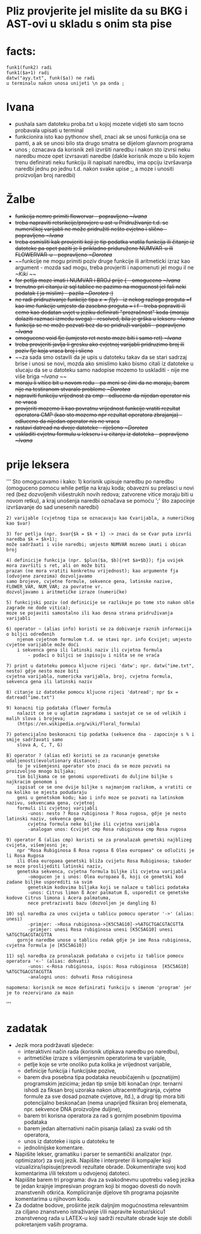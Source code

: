 # Pliz provjerite jel mislite da su BKG i AST-ovi u skladu s onim sta pise

# facts:
    funk1(funk2) radi
    funk1($a+1) radi
    datw("ayy.txt", funk($a)) ne radi
    u terminalu nakon unosa unijeti \n pa onda ;
# Ivana
* pushala sam datoteku proba.txt u kojoj mozete vidjeti sto sam tocno probavala upisati u terminal
* funkcionira isto kao pythonov shell, znaci ak se unosi funkcija ona se pamti, a ak se unosi bilo sta drugo smatra se dijelom glavnom programa
* unos ; oznacava da korisnik zeli izvršiti naredbu i nakon sto izvrsi neku naredbu moze opet izvrsavati naredbe (dakle korisnik moze u bilo kojem trenu definirati neku funkciju ili napisati naredbu, ima opciju izvršavanja naredbi jednu po jednu t.d. nakon svake upise ;, a moze i unositi proizvoljan broj naredbi)
# Žalbe
* ~~funkcija nemre primiti flowervar - popravljeno _~Ivana_~~
* ~~treba napraviti retsrikcije/provjere u ast-u Pridruživanje t.d. se numeričkoj varijabli ne može pridružiti nešto cvjetno i slično - popravljeno _~Ivana_~~
* ~~treba osmisliti kak provjeriti koji je tip podatka vratila funkcija ili čitanje iz datoteke pa opet paziti je li prikladno priduruženo NUMVAR-u ili FLOWERVAR-u - popravljeno _~Dorotea_~~
* ~~funkcije ne mogu primiti poziv druge funkcije ili aritmeticki izraz kao argument - mozda sad mogu, treba provjeriti i napomenuti jel mogu il ne _~Kiki_ ~~
* ~~for petlja moze imati i NUMVAR i BROJ prije { - omoguceno _~Ivana_~~
* ~~trenutno pri citanju iz sql tablice ne pazimo na mogucnost jel fali neki podatak ( ja mislim) - pazila _~Dorotea_ :)~~
* ~~ne radi pridruzivanje funkcije tipa $x =f($y) - iz nekog razloga proguta =f kao ime funkcije umjesto da zasebno proguta = i f - treba popraviti ili cemo kao dodatan uvjet u jeziku definirati "prozračnost" koda (moraju dolaziti razmaci izmedu svega) - resolved, bila je grška u lekseru _~Ivana_~~
* ~~funkcija se ne može pozvati bez da se pridruži varijabli - popravljeno _~Ivana_~~
* ~~omogucene void fje (umjesto ret nesto moze biti i samo ret) _~Ivana_~~
* ~~treba provjeriti javlja li gresku ako cvjetnoj varijabli pridruzimo broj ili poziv fje koja vraca broj i slicno~~
* ~~za sada smo ostavili da je upis u datoteku takav da se stari sadrzaj brise i unosi se novi, mozda ako smislimo kako bismo citali iz datoteke u slucaju da se u datoteku samo nadopise mozemo to uskladiti - nije me više briga _~Ivana_ ~~
* ~~moraju li vitice bit u novom redu - pa meni se čini da ne moraju, barem nije na testiranom stvaralo probleme _~Dorotea_~~
* ~~napraviti funkciju vrijednost za cmp - odluceno da nijedan operator nis ne vraca~~
* ~~provjeriti mozemo li kao povratnu vrijednost funkcije vratiti rezultat operatora CMP (kao sto mozemo npr rezultat operatora zbrajanja) - odluceno da nijedan operator nis ne vraca~~
* ~~rastavi datread na dvoje datoteke - riješeno _~Dorotea_~~
* ~~uskladiti cvjetnu formulu u lekseru i u citanju iz datoteka - popravljeno _~Ivana_~~
# prije leksera
'''
Sto omogucavamo i kako:
    1) korisnik upisuje naredbu po naredbu (omoguceno pomocu while petlje na kraju koda;
        obavezni su prelasci u novi red (bez dozvoljenih višestrukih novih redova; zatvorene vitice
        moraju biti u novom retku), a kraj unošenja naredbi označava se pomoću ';' što
        zapocinje izvršavanje do sad unesenih naredbi)
        
    2) varijable (cvjetnog tipa se oznacavaju kao €varijabla, a numeričkog kao $var)
    
    3) for petlja (npr. $var{$k = $k + 1} -> znaci da se €var puta izvrši naredba $k = $k+1);
    može sadržaati i više naredbi; umjesto NUMVAR mozemo imati i obican broj 
    
    4) definicije funkcija (npr. $plus($a, $b){ret $a+$b}); fja uvijek mora završiti s ret, ali on može biti
    prazan (ne mora vratiti konkretnu vrijednost); kao argumente fja (odvojene zarezima) dozvoljavamo
    samo brojeve, cvjetne formule, sekvence gena, latinske nazive, FLOWER_VAR, NUM_VAR; za povratne vr.
    dozvoljavamo i aritmetičke izraze (numeričke)
    
    5) funkcijski poziv (od definicije se razlikuje po tome sto nakon oble zagrade ne dode vitica);
    moze se pojaviti samostalno ili kao desna strana pridruživanja varijabli
    
    6) operator ~ (alias info) koristi se za dobivanje raznih informacija o biljci određenih
        njenom cvjetnom formulom t.d. se stavi npr. info €cvijet; umjesto cvjetne varijable može doći
        i sekvenca gena ili latinski naziv ili cvjetna formula
            - podaci o biljci se ispisuju i ništa se ne vraća
    
    7) print u datoteku pomocu kljucne rijeci 'datw'; npr. datw("ime.txt", nesto) gdje nesto moze biti
    cvjetna varijabla, numericka varijabla, broj, cvjetna formula, sekvenca gena ili latinski naziv
    
    8) citanje iz datoteke pomocu kljucne rijeci 'datread'; npr $x = datread("ime.txt")
    
    9) konacni tip podataka (flower formula
        nalazit ce se u uglatim zagradama i sastojat ce se od velikih i malih slova i brojeva;
        (https://en.wikipedia.org/wiki/Floral_formula)
        
    7) potencijalno beskonacni tip podatka (sekvence dna - zapocinje s % i smije sadržavati samo
        slova A, C, T, G)
        
    8) operator ? (alias ed) koristi se za racunanje genetske udaljenosti(evolutionary distance);
        to je višemjesni operator sto znaci da se moze pozvati na proizvoljno mnogo biljaka;
        tim biljkama ce se genomi usporedivati do duljine biljke s najkracim genomom i
        ispisat ce se one dvije biljke s najmanjom razlikom, a vratiti ce na koliko se mjesta podudaraju
        geni u genetskom kodu; kao i info moze se pozvati na latinskom nazivu, sekvencama gena, cvjetnoj 
        formuli ili cvjetnoj varijabli
            -unos: nesto ? Rosa rubiginosa ? Rosa rugosa, gdje je nesto latinski naziv, sekvenca gena,
            cvjetna formula neke biljke ili cvjetna varijabla
            -analogan unos: €cvijet cmp Rosa rubiginosa cmp Rosa rugosa
        
    9) operator ß (alias cmp) koristi se za pronalazak genetski najblizeg cvijeta, višemjesni je;
        npr "Rosa Rubiginosa ß Rosa rugosa ß Olea europaea" ce odlučiti je li Rosa Rugosa
        ili Olea europaea genetski bliža cvijetu Rosa Rubiginosa; takoder se moze proslijediti latinski naziv,
        genetska sekvenca, cvjetna formula biljke ili cvjetna varijabla
            -omogucen je i unos: Olea europaea ß, koji ce genetski kod zadane biljke usporediti sa svim
            genetskim kodovima biljaka koji se nalaze u tablici podataka
            -unos: Citrus limon ß Acer palmatum ß, usporedit ce genetske kodove Citrus limona i Acera palmatuma,
            nece pretrazivati bazu (dozvoljen je dangling ß)
            
    10) sql naredba za unos cvijeta u tablicu pomocu operator '->' (alias: unesi)
            -primjer: ->Rosa rubiginosa->[K5C5AG10]->%ATGCTGACGTACGTTA
            -primjer: unesi Rosa rubiginosa unesi [K5C5AG10] unesi %ATGCTGACGTACGTTA
        gornje naredbe unose u tablicu redak gdje je ime Rosa rubiginosa, cvjetna formula je [K5C5AG10])
        
    11) sql naredba za pronalazak podataka o cvijetu iz tablice pomocu operatora '<-' (alias: dohvati)
            -unos: <-Rosa rubiginosa, ispis: Rosa rubiginosa  [K5C5AG10]  %ATGCTGACGTACGTTA
            -analogni unos: dohvati Rosa rubiginosa
        
    napomena: korisnik ne moze definirati funkciju s imenom 'program' jer je to rezervirano za main
'''
# zadatak
* Jezik mora podržavati sljedeće:
  * interaktivni način rada (korisnik utipkava naredbu po naredbu),
  * aritmetičke izraze s višemjesnim operatorima te varijable,
  * petlje koje se vrte onoliko puta kolika je vrijednost varijable,
  * definicije funkcija i funkcijske pozive,
  * barem dva posebna tipa podataka neuobičajenih u (poznatijim) programskim jezicima; jedan tip smije biti konačan (npr. ternarni ishodi za fiksan broj uzoraka nakon ultracentrifugiranja, cvjetne formule za sve dosad poznate cvjetove, itd.), a drugi tip mora biti potencijalno beskonačan (nema unaprijed fiksiran broj elemenata, npr. sekvence DNA proizvoljne duljine),
  * barem tri korisna operatora za rad s gornjim posebnim tipovima podataka
  * barem jedan alternativni način pisanja (alias) za svaki od tih operatora,
  * unos iz datoteke i ispis u datoteku te
  * jednolinijske komentare.
* Napišite lekser, gramatiku i parser te semantički analizator (npr. optimizator) za
svoj jezik. Napišite i interpreter ili kompajler koji vizualizira/ispisuje/prevodi
rezultate obrade. Dokumentirajte svoj kod komentarima i/ili tekstom u odvojenoj datoteci.
* Napišite barem tri programa: dva za svakodnevnu upotrebu vašeg jezika te
jedan krajnje impresivan program koji bi mogao dovesti do novih znanstvenih
otkrića. Kompliciranije dijelove tih programa pojasnite komentarima u njihovom kodu.
* Za dodatne bodove, proširite jezik daljnjim mogućnostima relevantnim za
ciljano znanstveno istraživanje i/ili napravite kostur/skicu1
znanstvenog rada u
LATEX-u koji sadrži rezultate obrade koje ste dobili pokretanjem vaših programa.
